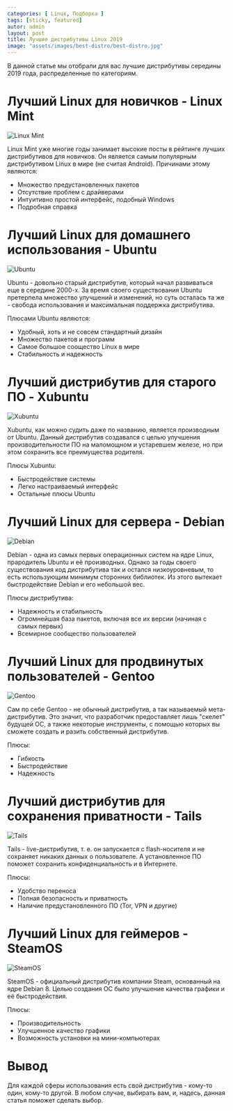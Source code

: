 ```yaml
---
categories: [ Linux, Подборка ]
tags: [sticky, featured]
autor: admin
layout: post
title: Лучшие дистрибутивы Linux 2019
image: "assets/images/best-distro/best-distro.jpg"
---
```


В данной статье мы отобрали для вас лучшие дистрибутивы середины 2019 года, распределенные по категориям.

# Лучший Linux для новичков - Linux Mint

![Linux Mint](https://coding-ti.me/assets/images/best-distro/linux-mint.png)

Linux Mint уже многие годы занимает высокие посты в рейтинге лучших дистрибутивов для новичков. Он является самым популярным дистрибутивом Linux в мире (не считая Android). Причинами этому являются:

 - Множество предустановленных пакетов
 - Отсутствие проблем с драйверами
 - Интуитивно простой интерфейс, подобный Windows
 - Подробная справка
 
# Лучший Linux для домашнего использования - Ubuntu

![Ubuntu](https://coding-ti.me/assets/images/best-distro/ubuntu.png)

Ubuntu - довольно старый дистрибутив, который начал развиваться еще в середине 2000-х. За время своего существования Ubuntu претерпела множество улучшений и изменений, но суть осталась та же - свобода использования и максимальная поддержка дистрибутива.

Плюсами Ubuntu являются:

 - Удобный, хоть и не совсем стандартный дизайн
 - Множество пакетов и программ
 - Самое большое соощество Linux в мире
 - Стабильность и надежность

# Лучший дистрибутив для старого ПО - Xubuntu

![Xubuntu](https://coding-ti.me/assets/images/best-distro/xubuntu.jpg)

Xubuntu, как можно судить даже по названию, является производным от Ubuntu. Данный дистрибутив создавался с целью улучшения производительности ПО на маломощном и устаревшем железе, но при этом сохранить все преимущества родителя.

Плюсы Xubuntu:

 - Быстродействие системы
 - Легко настраиваемый интерфейс
 - Остальные плюсы Ubuntu

# Лучший Linux для сервера - Debian

![Debian](https://coding-ti.me/assets/images/best-distro/debian.png)

Debian - одна из самых первых операционных систем на ядре Linux, прародитель Ubuntu и её производных. Однако за годы своего существования код дистрибутива так и остался низкоуровневым, то есть использующим минимум сторонних библиотек. Из этого вытекает быстродействие  Debian и его небольшой вес.

Плюсы дистрибутива:

 - Надежность и стабильность
 - Огромнейшая база пакетов, включая все их версии (начиная с самых первых)
 - Всемирное сообщество пользователей

# Лучший Linux для продвинутых пользователей - Gentoo

![Gentoo](https://coding-ti.me/assets/images/best-distro/gentoo.png)

Сам по себе Gentoo - не обычный дистрибутив, а так называемый мета-дистрибутив. Это значит, что разработчик предоставляет лишь "скелет" будущей ОС, а также некоторые инструменты, с помощью которых вы сможете создать и разить собственный дистрибутив.

Плюсы:

 - Гибкость
 - Быстродействие
 - Надежность

# Лучший дистрибутив для сохранения приватности - Tails

![Tails](https://coding-ti.me/assets/images/best-distro/tails.jpg)

Tails - live-дистрибутив, т. е. он запускается с flash-носителя и не сохраняет никаких данных о пользователе. А установленное ПО поможет сохранить конфиденциальность и в Интернете.

Плюсы:

 - Удобство переноса
 - Полная безопасность и приватность
 - Наличие предустановленного ПО (Tor, VPN и другие)
 
# Лучший Linux для геймеров - SteamOS

![SteamOS](https://coding-ti.me/assets/images/best-distro/steam-os.jpg)

SteamOS - официальный дистрибутив компании Steam, основанный на ядре Debian 8. Целью создания ОС было улучшение качества графики и её быстродействия.

Плюсы:

 - Производительность
 - Улучшенное качество графики
 - Возможность установки на мини-компьютерах
 
# Вывод

Для каждой сферы использования есть свой дистрибутив - кому-то один, кому-то другой. В любом случае, выбирать вам, и, надесь, данная статья поможет сделать выбор.
